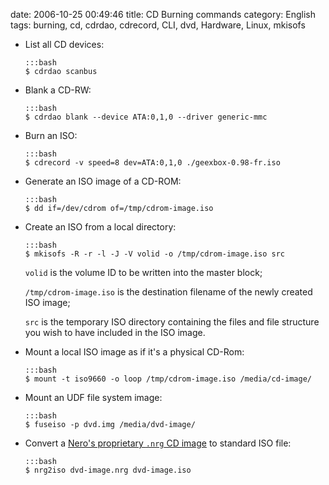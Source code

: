 date: 2006-10-25 00:49:46
title: CD Burning commands
category: English
tags: burning, cd, cdrdao, cdrecord, CLI, dvd, Hardware, Linux, mkisofs

  * List all CD devices:

        :::bash
        $ cdrdao scanbus

  * Blank a CD-RW:

        :::bash
        $ cdrdao blank --device ATA:0,1,0 --driver generic-mmc

  * Burn an ISO:

        :::bash
        $ cdrecord -v speed=8 dev=ATA:0,1,0 ./geexbox-0.98-fr.iso

  * Generate an ISO image of a CD-ROM:

        :::bash
        $ dd if=/dev/cdrom of=/tmp/cdrom-image.iso

  * Create an ISO from a local directory:

        :::bash
        $ mkisofs -R -r -l -J -V volid -o /tmp/cdrom-image.iso src

    `volid` is the volume ID to be written into the master block;

    `/tmp/cdrom-image.iso` is the destination filename of the newly created ISO image;

    `src` is the temporary ISO directory containing the files and file structure you wish to have included in the ISO image.

  * Mount a local ISO image as if it's a physical CD-Rom:

        :::bash
        $ mount -t iso9660 -o loop /tmp/cdrom-image.iso /media/cd-image/

  * Mount an UDF file system image:

        :::bash
        $ fuseiso -p dvd.img /media/dvd-image/

  * Convert a [Nero's proprietary `.nrg` CD image](http://en.wikipedia.org/wiki/NRG_(file_format)) to standard ISO file:

        :::bash
        $ nrg2iso dvd-image.nrg dvd-image.iso

